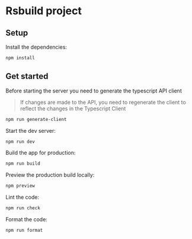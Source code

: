 # Rsbuild project

## Setup

Install the dependencies:

```bash
npm install
```

## Get started

Before starting the server you need to generate the typescript API client
>If changes are made to the API, you need to regenerate the client to reflect the changes in the Typescript Client

```bash
npm run generate-client
```

Start the dev server:

```bash
npm run dev
```

Build the app for production:

```bash
npm run build
```

Preview the production build locally:

```bash
npm preview
```

Lint the code:

```bash
npm run check
```

Format the code:

```bash
npm run format
```
